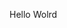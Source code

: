 Hello Wolrd








































































































































































































































































































































































































































































































































































































































































































































































































































































































































































































































































































































































































































































































































































































































































































































































































































































































































































































































































































































































































































































































































































































































































































































































































































































































































































































































































































































































































































































































































































































































































































































































































































































































































































































































































































































































































































































































































































































































































































































































































































































































































































































































































































































































































































































